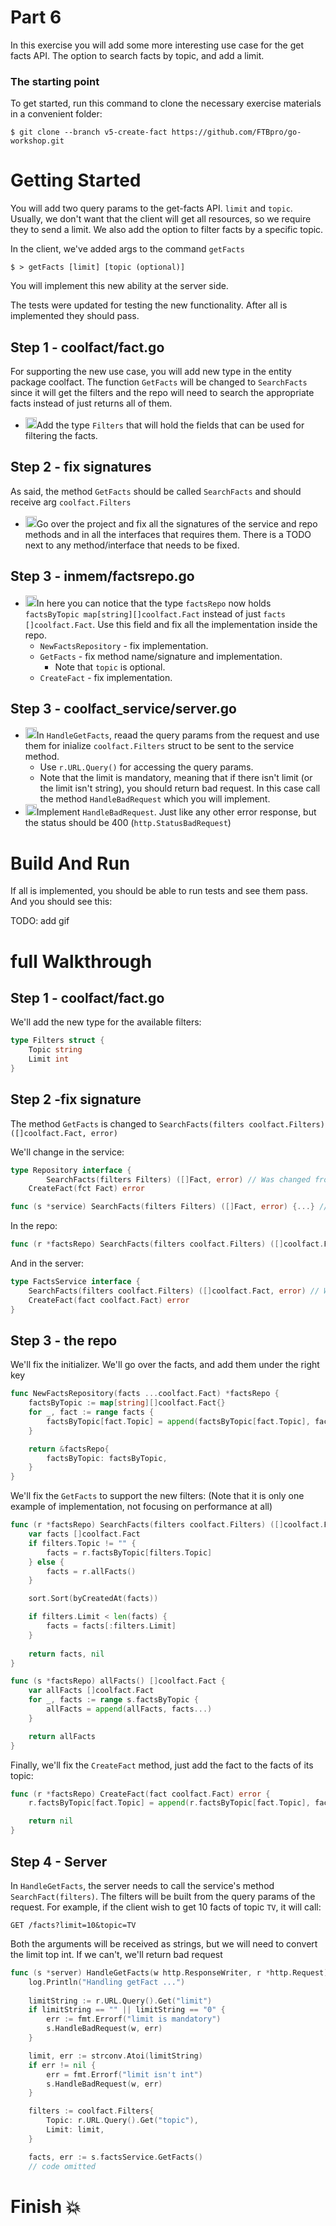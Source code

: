 # Part 6

In this exercise you will add some more interesting use case for the get facts API. The option to search facts by topic, and add a limit.

### The starting point
To get started, run this command to clone the necessary exercise materials in a convenient folder:
```commandline
$ git clone --branch v5-create-fact https://github.com/FTBpro/go-workshop.git
```

# **Getting Started**
You will add two query params to the get-facts API. `limit` and `topic`. Usually, we don't want that the client will get all resources, so we require they to send a limit. We also add the option to filter facts by a specific topic.

In the client, we've added args to the command `getFacts`
```commandline
$ > getFacts [limit] [topic (optional)]
```
You will implement this new ability at the server side.

The tests were updated for testing the new functionality. After all is implemented they should pass.

## Step 1 - coolfact/fact.go

For supporting the new use case, you will add new type in the entity package coolfact. The function `GetFacts` will be changed to `SearchFacts` since it will get the filters and the repo will need to search the appropriate facts instead of just returns all of them.

- <img src="https://user-images.githubusercontent.com/5252381/204141574-767eba62-e9dd-4bc1-9d45-03bef68812aa.jpg" width="18">Add the type `Filters` that will hold the fields that can be used for filtering the facts.

## Step 2 - fix signatures
As said, the method `GetFacts` should be called `SearchFacts` and should receive arg `coolfact.Filters`
- <img src="https://user-images.githubusercontent.com/5252381/204141574-767eba62-e9dd-4bc1-9d45-03bef68812aa.jpg" width="18">Go over the project and fix all the signatures of the service and repo methods and in all the interfaces that requires them. There is a TODO next to any method/interface that needs to be fixed.

## Step 3 - inmem/factsrepo.go
- <img src="https://user-images.githubusercontent.com/5252381/204141574-767eba62-e9dd-4bc1-9d45-03bef68812aa.jpg" width="18">In here you can notice that the type `factsRepo` now holds `factsByTopic map[string][]coolfact.Fact` instead of just `facts []coolfact.Fact`. Use this field and fix all the implementation inside the repo.
    - `NewFactsRepository` - fix implementation.
    - `GetFacts` - fix method name/signature and implementation.
        - Note that `topic` is optional.
    - `CreateFact` - fix implementation.

## Step 3 - coolfact_service/server.go
- <img src="https://user-images.githubusercontent.com/5252381/204141574-767eba62-e9dd-4bc1-9d45-03bef68812aa.jpg" width="18">In `HandleGetFacts`, reaad the query params from the request and use them for inialize `coolfact.Filters` struct to be sent to the service method.
    - Use `r.URL.Query()` for accessing the query params.
    - Note that the limit is mandatory, meaning that if there isn't limit (or the limit isn't string), you should return bad request. In this case call the method `HandleBadRequest` which you will implement.
- <img src="https://user-images.githubusercontent.com/5252381/204141574-767eba62-e9dd-4bc1-9d45-03bef68812aa.jpg" width="18">Implement `HandleBadRequest`. Just like any other error response, but the status should be 400 (`http.StatusBadRequest`)

# Build And Run
If all is implemented, you should be able to run tests and see them pass.
And you should see this:

TODO: add gif

# full Walkthrough

## Step 1 - coolfact/fact.go
We'll add the new type for the available filters:
```go
type Filters struct {
	Topic string
	Limit int
}
```

## Step 2 -fix signature

The method `GetFacts` is changed to `SearchFacts(filters coolfact.Filters) ([]coolfact.Fact, error)`

We'll change in the service:
```go
type Repository interface {
        SearchFacts(filters Filters) ([]Fact, error) // Was changed from `GetFacts`
	CreateFact(fct Fact) error
```
```go
func (s *service) SearchFacts(filters Filters) ([]Fact, error) {...} // Was changed from `GetFacts`
```

In the repo:
```go
func (r *factsRepo) SearchFacts(filters coolfact.Filters) ([]coolfact.Fact, error) {...}
```

And in the server:
```go
type FactsService interface {
	SearchFacts(filters coolfact.Filters) ([]coolfact.Fact, error) // Was changed from `GetFacts`
	CreateFact(fact coolfact.Fact) error
}
```

## Step 3 - the repo
We'll fix the initializer. We'll go over the facts, and add them under the right key
```go
func NewFactsRepository(facts ...coolfact.Fact) *factsRepo {
	factsByTopic := map[string][]coolfact.Fact{}
	for _, fact := range facts {
		factsByTopic[fact.Topic] = append(factsByTopic[fact.Topic], fact)
	}

	return &factsRepo{
		factsByTopic: factsByTopic,
	}
}
```
We'll fix the `GetFacts` to support the new filters: (Note that it is only one example of implementation, not focusing on performance at all)
```go
func (r *factsRepo) SearchFacts(filters coolfact.Filters) ([]coolfact.Fact, error) {
	var facts []coolfact.Fact
	if filters.Topic != "" {
		facts = r.factsByTopic[filters.Topic]
	} else {
		facts = r.allFacts()
	}

	sort.Sort(byCreatedAt(facts))

	if filters.Limit < len(facts) {
		facts = facts[:filters.Limit]
	}
	
	return facts, nil
}

func (s *factsRepo) allFacts() []coolfact.Fact {
	var allFacts []coolfact.Fact
	for _, facts := range s.factsByTopic {
		allFacts = append(allFacts, facts...)
	}

	return allFacts
}
```

Finally, we'll fix the `CreateFact` method, just add the fact to the facts of its topic:
```go
func (r *factsRepo) CreateFact(fact coolfact.Fact) error {
	r.factsByTopic[fact.Topic] = append(r.factsByTopic[fact.Topic], fact)

	return nil
}
```

## Step 4 - Server
In `HandleGetFacts`, the server needs to call the service's method `SearchFact(filters)`. The filters will be built from the query params of the request. For example, if the client wish to get 10 facts of topic `TV`, it will call:
```commandline
GET /facts?limit=10&topic=TV
```
Both the arguments will be received as strings, but we will need to convert the limit top int. If we can't, we'll return bad request
```go
func (s *server) HandleGetFacts(w http.ResponseWriter, r *http.Request) {
	log.Println("Handling getFact ...")
	
	limitString := r.URL.Query().Get("limit")
	if limitString == "" || limitString == "0" {
		err := fmt.Errorf("limit is mandatory")
		s.HandleBadRequest(w, err)
	}

	limit, err := strconv.Atoi(limitString)
	if err != nil {
		err = fmt.Errorf("limit isn't int")
		s.HandleBadRequest(w, err)
	}

	filters := coolfact.Filters{
		Topic: r.URL.Query().Get("topic"),
		Limit: limit,
	}

	facts, err := s.factsService.GetFacts()
	// code omitted
```

# Finish :boom:
